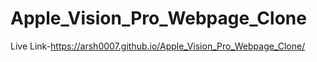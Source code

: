 # Apple_Vision_Pro_Webpage_Clone
Live Link-https://arsh0007.github.io/Apple_Vision_Pro_Webpage_Clone/
